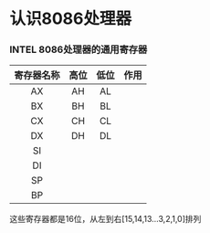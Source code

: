 # 认识8086处理器

### INTEL 8086处理器的通用寄存器

| 寄存器名称 | 高位 | 低位 | 作用 |
| :--------: | :--: | :--: | :--: |
|AX|AH|AL||
|BX|BH|BL||
|CX|CH|CL||
|DX|DH|DL||
|SI||||
|DI||||
|SP||||
|BP||||

这些寄存器都是16位，从左到右[15,14,13...3,2,1,0]排列

```assembly

```

